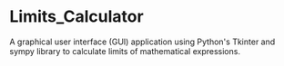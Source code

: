 # Limits_Calculator
A graphical user interface (GUI) application using Python's Tkinter and sympy library to calculate limits of mathematical expressions.
